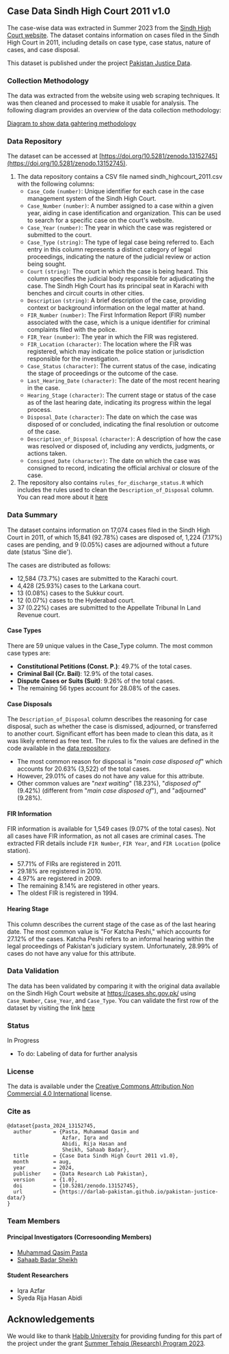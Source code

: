 ## Case Data Sindh High Court 2011 v1.0

The case-wise data was extracted in Summer 2023 from the [Sindh High Court website](htts://shc.gov.pk). The dataset contains information on cases filed in the Sindh High Court in 2011, including details on case type, case status, nature of cases, and case disposal.

This dataset is published under the project [Pakistan Justice Data](../README.md).

### Collection Methodology

The data was extracted from the website using web scraping techniques. It was then cleaned and processed to make it usable for analysis. The following diagram provides an overview of the data collection methodology:

[Diagram to show data gahtering methodology](images/data_gathering.jpg)

### Data Repository

The dataset can be accessed at [https://doi.org/10.5281/zenodo.13152745](https://doi.org/10.5281/zenodo.13152745).

1. The data repository contains a CSV file named sindh_highcourt_2011.csv with the following columns:
    - `Case_Code` `(number)`: Unique identifier for each case in the case management system of the Sindh High Court.
    - `Case_Number` `(number)`: A number assigned to a case within a given year, aiding in case identification and organization. This can be used to search for a specific case on the court's website.
    - `Case_Year` `(number)`: The year in which the case was registered or submitted to the court.
    - `Case_Type` `(string)`: The type of legal case being referred to. Each entry in this column represents a distinct category of legal proceedings, indicating the nature of the judicial review or action being sought.
    - `Court` `(string)`: The court in which the case is being heard. This column specifies the judicial body responsible for adjudicating the case. The Sindh High Court has its principal seat in Karachi with benches and circuit courts in other cities.
    - `Description` `(string)`: A brief description of the case, providing context or background information on the legal matter at hand.
    - `FIR_Number` `(number)`: The First Information Report (FIR) number associated with the case, which is a unique identifier for criminal complaints filed with the police.
    - `FIR_Year` `(number)`: The year in which the FIR was registered.
    - `FIR_Location` `(character)`: The location  where the FIR was registered, which may indicate the police station or jurisdiction responsible for the investigation.
    - `Case_Status` `(character)`: The current status of the case, indicating the stage of proceedings or the outcome of the case.
    - `Last_Hearing_Date` `(character)`: The date of the most recent hearing in the case.
    - `Hearing_Stage` `(character)`: The current stage or status of the case as of the last hearing date, indicating its progress within the legal process.
    - `Disposal_Date` `(character)`: The date on which the case was disposed of or concluded, indicating the final resolution or outcome of the case.
    - `Description_of_Disposal` `(character)`: A description of how the case was resolved or disposed of, including any verdicts, judgments, or actions taken.
    - `Consigned_Date` `(character)`: The date on which the case was consigned to record, indicating the official archival or closure of the case.
2. The repository also contains `rules_for_discharge_status.R` which includes the rules used to clean the `Description_of_Disposal` column. You can read more about it [here](#case-disposals)

### Data Summary

The dataset contains information on 17,074 cases filed in the Sindh High Court in 2011, of which 15,841 (92.78%) cases are disposed of, 1,224 (7.17%) cases are pending, and 9 (0.05%) cases are adjourned without a future date (status 'Sine die').

The cases are distributed as follows:

- 12,584 (73.7%) cases are submitted to the Karachi court.
- 4,428 (25.93%) cases to the Larkana court.
- 13 (0.08%) cases to the Sukkur court.
- 12 (0.07%) cases to the Hyderabad court.
- 37 (0.22%) cases are submitted to the Appellate Tribunal In Land Revenue court.

#### Case Types

There are 59 unique values in the Case_Type column. The most common case types are:

- **Constitutional Petitions (Const. P.)**: 49.7% of the total cases.
- **Criminal Bail (Cr. Bail)**: 12.9% of the total cases.
- **Dispute Cases or Suits (Suit)**: 9.26% of the total cases.
- The remaining 56 types account for 28.08% of the cases.

#### Case Disposals

The `Description_of_Disposal` column describes the reasoning for case disposal, such as whether the case is dismissed, adjourned, or transferred to another court. Significant effort has been made to clean this data, as it was likely entered as free text. The rules to fix the values are defined in the code available in the [data repository](https://doi.org/10.5281/zenodo.13152745).

- The most common reason for disposal is "_main case disposed of_" which accounts for 20.63% (3,522) of the total cases.
- However, 29.01% of cases do not have any value for this attribute.
- Other common values are "_next waiting_" (18.23%), "_disposed of_" (9.42%) (different from "_main case disposed of_"), and "adjourned" (9.28%).

#### FIR Information

FIR information is available for 1,549 cases (9.07% of the total cases). Not all cases have FIR information, as not all cases are criminal cases. The extracted FIR details include `FIR Number`, `FIR Year`, and `FIR Location` (police station).

- 57.71% of FIRs are registered in 2011.
- 29.18% are registered in 2010.
- 4.97% are registered in 2009.
- The remaining 8.14% are registered in other years.
- The oldest FIR is registered in 1994.

#### Hearing Stage

This column describes the current stage of the case as of the last hearing date. The most common value is "For Katcha Peshi," which accounts for 27.12% of the cases. Katcha Peshi refers to an informal hearing within the legal proceedings of Pakistan's judiciary system. Unfortunately, 28.99% of cases do not have any value for this attribute.

### Data Validation

The data has been validated by comparing it with the original data available on the Sindh High Court website at <https://cases.shc.gov.pk/> using `Case_Number`, `Case_Year`, and `Case_Type`. You can validate the first row of the dataset by visiting the link [here](https://cases.shc.gov.pk/khi/web/index.php?r=cases%2Fsearch-result&CasesSearch%5BCASENO%5D=7&CasesSearch%5BCASEYEAR%5D=2011&CasesSearch%5BCASENAMECODE%5D=&CasesSearch%5BBENCH%5D=&CasesSearch%5BCIRCUITCODE%5D=&CasesSearch%5BMATTERCODE%5D=&CasesSearch%5BPARTY%5D=&CasesSearch%5BGOVT_AGENCY_CODE%5D=&CasesSearch%5BFIRNO%5D=&CasesSearch%5BFIRYEAR%5D=&CasesSearch%5BPOLICESTATIONCODE%5D=&CasesSearch%5BADVOCATECODE%5D=&CasesSearch%5BisPending%5D=&CasesSearch%5BisPending%5D=3&CasesSearch%5BCASENO%5D=13&CasesSearch%5BCASEYEAR%5D=2011&CasesSearch%5BCASENAMECODE%5D=&CasesSearch%5BBENCH%5D=&CasesSearch%5BCIRCUITCODE%5D=&CasesSearch%5BMATTERCODE%5D=&CasesSearch%5BPARTY%5D=&CasesSearch%5BGOVT_AGENCY_CODE%5D=&CasesSearch%5BADVOCATECODE%5D=&CasesSearch%5BFIRNO%5D=&CasesSearch%5BFIRYEAR%5D=&CasesSearch%5BPOLICESTATIONCODE%5D=&CasesSearch%5BisPending%5D=&CasesSearch%5BisPending%5D=3&CasesSearch%5BCASENO%5D=13&CasesSearch%5BCASEYEAR%5D=2011&CasesSearch%5BCASENAMECODE%5D=&CasesSearch%5BBENCH%5D=&CasesSearch%5BCIRCUITCODE%5D=4&CasesSearch%5BMATTERCODE%5D=&CasesSearch%5BPARTY%5D=&CasesSearch%5BGOVT_AGENCY_CODE%5D=&CasesSearch%5BADVOCATECODE%5D=&CasesSearch%5BFIRNO%5D=&CasesSearch%5BFIRYEAR%5D=&CasesSearch%5BPOLICESTATIONCODE%5D=&CasesSearch%5BisPending%5D=&CasesSearch%5BisPending%5D=3&CasesSearch%5BCASENO%5D=13&CasesSearch%5BCASEYEAR%5D=2011&CasesSearch%5BCASENAMECODE%5D=7&CasesSearch%5BBENCH%5D=&CasesSearch%5BCIRCUITCODE%5D=4&CasesSearch%5BMATTERCODE%5D=&CasesSearch%5BPARTY%5D=&CasesSearch%5BGOVT_AGENCY_CODE%5D=&CasesSearch%5BADVOCATECODE%5D=&CasesSearch%5BFIRNO%5D=&CasesSearch%5BFIRYEAR%5D=&CasesSearch%5BPOLICESTATIONCODE%5D=&CasesSearch%5BisPending%5D=&CasesSearch%5BisPending%5D=3)

### Status

In Progress

- To do: Labeling of data for further analysis

### License

The data is available under the [Creative Commons Attribution Non Commercial 4.0 International](https://creativecommons.org/licenses/by-nc/4.0/legalcode) license.

### Cite as

````(bibtex)
@dataset{pasta_2024_13152745,
  author       = {Pasta, Muhammad Qasim and
                  Azfar, Iqra and
                  Abidi, Rija Hasan and
                  Sheikh, Sahaab Badar},
  title        = {Case Data Sindh High Court 2011 v1.0},
  month        = aug,
  year         = 2024,
  publisher    = {Data Research Lab Pakistan},
  version      = {1.0},
  doi          = {10.5281/zenodo.13152745},
  url          = {https://darlab-pakistan.github.io/pakistan-justice-data/}
}
````

### Team Members

#### Principal Investigators (Corresoonding Members)

- [Muhammad Qasim Pasta](https://habib.edu.pk/SSE/muhammad-qasim-pasta/)
- [Sahaab Badar Sheikh](https://habib.edu.pk/AHSS/sahaab-sheikh/)

#### Student Researchers

- Iqra Azfar
- Syeda Rija Hasan Abidi

## Acknowledgements

We would like to thank [Habib University](http://habib.edu.pk) for providing funding for this part of the project under the grant [Summer Tehqiq (Research) Program 2023](https://habib.edu.pk/research-at-habib/summer-tehqiq-research-program/).
